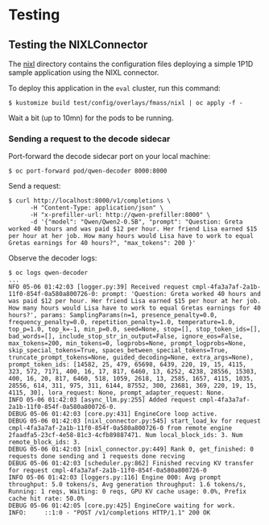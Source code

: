 # Testing

## Testing the NIXLConnector

The [nixl](config/overlays/llmd/nixl) directory contains the configuration files deploying
a simple 1P1D sample application using the NIXL connector.

To deploy this application in the `eval` cluster, run this command:

```
$ kustomize build test/config/overlays/fmass/nixl | oc apply -f -
```

Wait a bit (up to 10mn) for the pods to be running.

### Sending a request to the decode sidecar

Port-forward the decode sidecar port on your local machine:

```
$ oc port-forward pod/qwen-decoder 8000:8000
```

Send a request:

```
$ curl http://localhost:8000/v1/completions \
      -H "Content-Type: application/json" \
      -H "x-prefiller-url: http://qwen-prefiller:8000" \
      -d '{"model": "Qwen/Qwen2-0.5B", "prompt": "Question: Greta worked 40 hours and was paid $12 per hour. Her friend Lisa earned $15 per hour at her job. How many hours would Lisa have to work to equal Gretas earnings for 40 hours?", "max_tokens": 200 }'
```

Observe the decoder logs:

```
$ oc logs qwen-decoder
...
NFO 05-06 01:42:03 [logger.py:39] Received request cmpl-4fa3a7af-2a1b-11f0-854f-0a580a800726-0: prompt: 'Question: Greta worked 40 hours and was paid $12 per hour. Her friend Lisa earned $15 per hour at her job. How many hours would Lisa have to work to equal Gretas earnings for 40 hours?', params: SamplingParams(n=1, presence_penalty=0.0, frequency_penalty=0.0, repetition_penalty=1.0, temperature=1.0, top_p=1.0, top_k=-1, min_p=0.0, seed=None, stop=[], stop_token_ids=[], bad_words=[], include_stop_str_in_output=False, ignore_eos=False, max_tokens=200, min_tokens=0, logprobs=None, prompt_logprobs=None, skip_special_tokens=True, spaces_between_special_tokens=True, truncate_prompt_tokens=None, guided_decoding=None, extra_args=None), prompt_token_ids: [14582, 25, 479, 65698, 6439, 220, 19, 15, 4115, 323, 572, 7171, 400, 16, 17, 817, 6460, 13, 6252, 4238, 28556, 15303, 400, 16, 20, 817, 6460, 518, 1059, 2618, 13, 2585, 1657, 4115, 1035, 28556, 614, 311, 975, 311, 6144, 87552, 300, 23681, 369, 220, 19, 15, 4115, 30], lora_request: None, prompt_adapter_request: None.
INFO 05-06 01:42:03 [async_llm.py:255] Added request cmpl-4fa3a7af-2a1b-11f0-854f-0a580a800726-0.
DEBUG 05-06 01:42:03 [core.py:431] EngineCore loop active.
DEBUG 05-06 01:42:03 [nixl_connector.py:545] start_load_kv for request cmpl-4fa3a7af-2a1b-11f0-854f-0a580a800726-0 from remote engine 2faadfa5-23cf-4e58-81c3-4cfb89887471. Num local_block_ids: 3. Num remote_block_ids: 3.
DEBUG 05-06 01:42:03 [nixl_connector.py:449] Rank 0, get_finished: 0 requests done sending and 1 requests done recving
DEBUG 05-06 01:42:03 [scheduler.py:862] Finished recving KV transfer for request cmpl-4fa3a7af-2a1b-11f0-854f-0a580a800726-0
INFO 05-06 01:42:03 [loggers.py:116] Engine 000: Avg prompt throughput: 5.0 tokens/s, Avg generation throughput: 1.6 tokens/s, Running: 1 reqs, Waiting: 0 reqs, GPU KV cache usage: 0.0%, Prefix cache hit rate: 50.0%
DEBUG 05-06 01:42:05 [core.py:425] EngineCore waiting for work.
INFO:     ::1:0 - "POST /v1/completions HTTP/1.1" 200 OK
```
